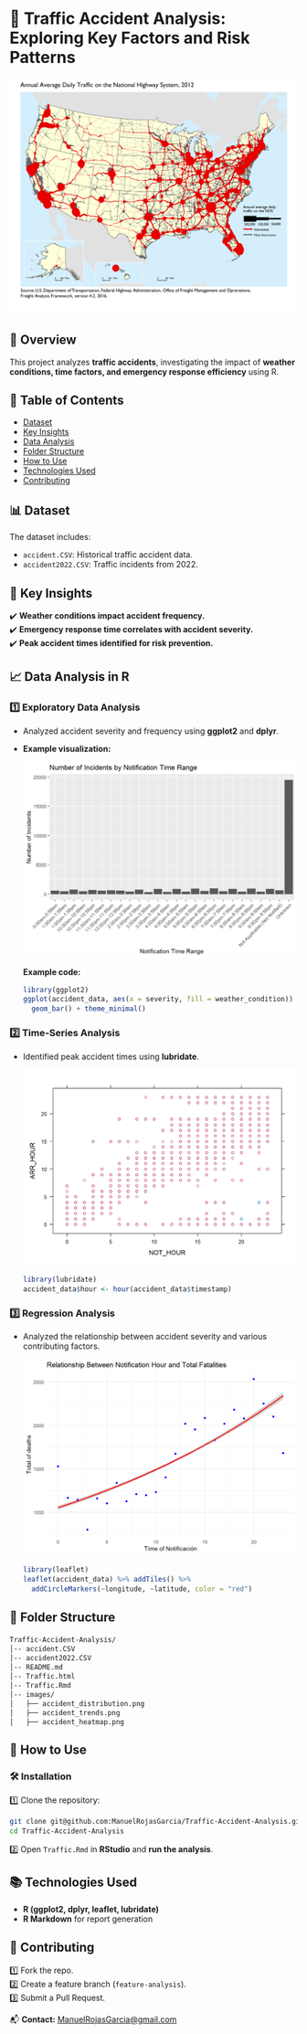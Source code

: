 # 🚦 Traffic Accident Analysis: Exploring Key Factors and Risk Patterns

![Traffic Analysis](images/traffic_banner.png)

## 📌 Overview
This project analyzes **traffic accidents**, investigating the impact of **weather conditions, time factors, and emergency response efficiency** using R.

## 📑 Table of Contents
- [Dataset](#dataset)
- [Key Insights](#key-insights)
- [Data Analysis](#data-analysis)
- [Folder Structure](#folder-structure)
- [How to Use](#how-to-use)
- [Technologies Used](#technologies-used)
- [Contributing](#contributing)

## 📊 Dataset
The dataset includes:
- `accident.CSV`: Historical traffic accident data.
- `accident2022.CSV`: Traffic incidents from 2022.

## 🔬 Key Insights
✔️ **Weather conditions impact accident frequency.**  
✔️ **Emergency response time correlates with accident severity.**  
✔️ **Peak accident times identified for risk prevention.**  

## 📈 Data Analysis in R
### 1️⃣ **Exploratory Data Analysis**
- Analyzed accident severity and frequency using **ggplot2** and **dplyr**.
- **Example visualization:**
  
  ![Accident Distribution](images/accident_distribution.png)
  
  **Example code:**
  ```r
  library(ggplot2)
  ggplot(accident_data, aes(x = severity, fill = weather_condition)) +
    geom_bar() + theme_minimal()
  ```

### 2️⃣ **Time-Series Analysis**
- Identified peak accident times using **lubridate**.
  
  ![Time Series](images/accident_trends.png)
  
  ```r
  library(lubridate)
  accident_data$hour <- hour(accident_data$timestamp)
  ```

### 3️⃣ **Regression Analysis**
- Analyzed the relationship between accident severity and various contributing factors.
  
  ![Heatmap](images/accident_heatmap.png)
  
  ```r
  library(leaflet)
  leaflet(accident_data) %>% addTiles() %>%
    addCircleMarkers(~longitude, ~latitude, color = "red")
  ```

## 📂 Folder Structure
```
Traffic-Accident-Analysis/
│-- accident.CSV
│-- accident2022.CSV
│-- README.md
│-- Traffic.html
│-- Traffic.Rmd
│-- images/
│   ├── accident_distribution.png
│   ├── accident_trends.png
│   ├── accident_heatmap.png
```

## 🚀 How to Use
### 🛠 Installation
1️⃣ Clone the repository:
```sh
git clone git@github.com:ManuelRojasGarcia/Traffic-Accident-Analysis.git
cd Traffic-Accident-Analysis
```
2️⃣ Open `Traffic.Rmd` in **RStudio** and **run the analysis**.

## 📚 Technologies Used
- **R (ggplot2, dplyr, leaflet, lubridate)**
- **R Markdown** for report generation

## 🚀 Contributing
1️⃣ Fork the repo.  
2️⃣ Create a feature branch (`feature-analysis`).  
3️⃣ Submit a Pull Request.

📬 **Contact:** ManuelRojasGarcia@gmail.com


